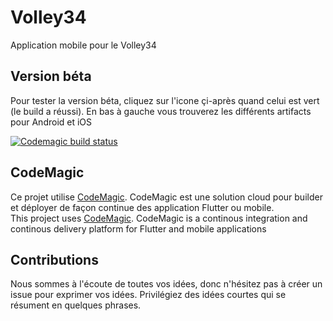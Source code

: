 # Volley34

Application mobile pour le Volley34 

## Version béta

Pour tester la version béta, cliquez sur l'icone çi-après quand celui est vert (le build a réussi). En bas à gauche vous trouverez les différents artifacts pour Android et iOS

[![Codemagic build status](https://api.codemagic.io/apps/5e9a2bf718efc220e89ca590/5e9a2bf718efc220e89ca58f/status_badge.svg)](https://codemagic.io/apps/5e9a2bf718efc220e89ca590/5e9a2bf718efc220e89ca58f/latest_build)


## CodeMagic
  
Ce projet utilise [CodeMagic](https://codemagic.io/start/). CodeMagic est une solution cloud pour builder et déployer de façon continue des application Flutter ou mobile.  
This project uses [CodeMagic](https://codemagic.io/start/). CodeMagic is a continous integration and continous delivery platform for Flutter and mobile applications



## Contributions

Nous sommes à l'écoute de toutes vos idées, donc n'hésitez pas à créer un issue pour exprimer vos idées. 
Privilégiez des idées courtes qui se résument en quelques phrases.




